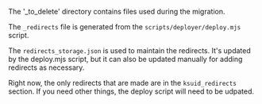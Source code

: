 The '_to_delete' directory contains files used
during the migration. 

The `_redirects` file is generated from the 
`scripts/deployer/deploy.mjs` script. 

The `redirects_storage.json` is used to 
maintain the redirects. It's updated by the 
deploy.mjs script, but it can also be updated
manually for adding redirects as necessary. 

Right now, the only redirects that are made
are in the `ksuid_redirects` section. If you
need other things, the deploy script will
need to be udpated. 

